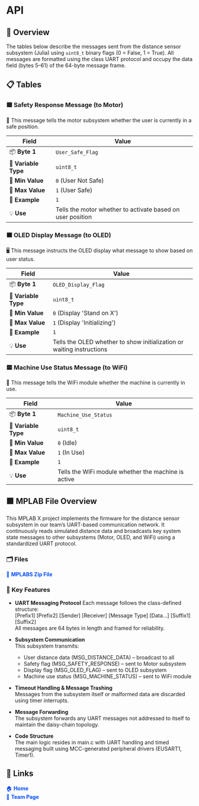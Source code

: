 # API

## 🌈 Overview

The tables below describe the messages sent from the distance sensor subsystem (Julia) using `uint8_t` binary flags (0 = False, 1 = True). All messages are formatted using the class UART protocol and occupy the data field (bytes 5–61) of the 64-byte message frame.

## 📋 Tables

### 🟥 Safety Response Message (to Motor)

🚨 This message tells the motor subsystem whether the user is currently in a safe position.

| Field | Value |
|-------|-------|
| 📦 **Byte 1** | `User_Safe_Flag` |
| 📐 **Variable Type** | `uint8_t` |
| 🔻 **Min Value** | `0` (User Not Safe) |
| 🔺 **Max Value** | `1` (User Safe) |
| 🔢 **Example** | `1` |
| 💡 **Use** | Tells the motor whether to activate based on user position |

### 🟧 OLED Display Message (to OLED)

🖥️ This message instructs the OLED display what message to show based on user status.

| Field | Value |
|-------|-------|
| 📦 **Byte 1** | `OLED_Display_Flag` |
| 📐 **Variable Type** | `uint8_t` |
| 🔻 **Min Value** | `0` (Display 'Stand on X') |
| 🔺 **Max Value** | `1` (Display 'Initializing') |
| 🔢 **Example** | `1` |
| 💡 **Use** | Tells the OLED whether to show initialization or waiting instructions |

### 🟨 Machine Use Status Message (to WiFi)

📶 This message tells the WiFi module whether the machine is currently in use.

| Field | Value |
|-------|-------|
| 📦 **Byte 1** | `Machine_Use_Status` |
| 📐 **Variable Type** | `uint8_t` |
| 🔻 **Min Value** | `0` (Idle) |
| 🔺 **Max Value** | `1` (In Use) |
| 🔢 **Example** | `1` |
| 💡 **Use** | Tells the WiFi module whether the machine is active |
 
## 🟩 MPLAB File Overview

This MPLAB X project implements the firmware for the distance sensor subsystem in our team’s UART-based communication network. It continuously reads simulated distance data and broadcasts key system state messages to other subsystems (Motor, OLED, and WiFi) using a standardized UART protocol.

### 🗂️ Files

<ul style="list-style-type: none; padding-left: 0;">
  <li>
    <a href="https://github.com/user-attachments/files/19401314/CLASSIC_MESSAGE_STRUCTURE.X.2.zip)" style="color:#004dff; text-decoration: none;">📁 <strong>MPLABS Zip File</strong></a>
  </li>
  </ul>

### 📑 Key Features

- **UART Messaging Protocol** 
  Each message follows the class-defined structure:  
  [Prefix1] [Prefix2] [Sender] [Receiver] [Message Type] [Data...] [Suffix1] [Suffix2]  
  All messages are 64 bytes in length and framed for reliability.

- **Subsystem Communication**  
  This subsystem transmits:
  - User distance data (MSG_DISTANCE_DATA) – broadcast to all
  - Safety flag (MSG_SAFETY_RESPONSE) – sent to Motor subsystem
  - Display flag (MSG_OLED_FLAG) – sent to OLED subsystem
  - Machine use status (MSG_MACHINE_STATUS) – sent to WiFi module

- **Timeout Handling & Message Trashing**  
  Messages from the subsystem itself or malformed data are discarded using timer interrupts.

- **Message Forwarding**  
  The subsystem forwards any UART messages not addressed to itself to maintain the daisy-chain topology.

- **Code Structure**  
  The main logic resides in main.c with UART handling and timed messaging built using MCC-generated peripheral drivers (EUSART1, Timer1).


## 🔗 Links

<ul style="list-style-type: none; padding-left: 0;">
  <li>
    <a href="home_page_link_here" style="color:#004dff; text-decoration: none;">🏠 <strong>Home</strong></a>
  </li>
  <li>
    <a href="team_page_link_here" style="color:#004dff; text-decoration: none;">👥 <strong>Team Page</strong></a>
  </li>
</ul>
